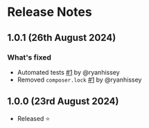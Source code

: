 # Release Notes

## 1.0.1 (26th August 2024)

### What's fixed
- Automated tests [#1](https://github.com/arrowtide/statamic-payment-icons/pull/1) by @ryanhissey 
- Removed `composer.lock` [#1](https://github.com/arrowtide/statamic-payment-icons/pull/1) by @ryanhissey 



## 1.0.0 (23rd August 2024)

- Released ⭐


